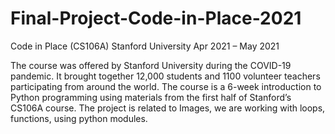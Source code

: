 # Final-Project-Code-in-Place-2021

Code in Place (CS106A)
Stanford University
Apr 2021 – May 2021 

The course was offered by Stanford University during the COVID-19 pandemic. 
It brought together 12,000 students and 1100 volunteer teachers participating from around the world. The course is a 6-week introduction to Python programming using materials from the first half of Stanford’s CS106A course.
The project is related to Images, 
we are working with loops, functions, using python modules.

